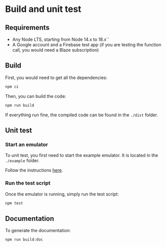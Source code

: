 # Build and unit test

## Requirements

- Any Node LTS, starting from Node 14.x to 18.x``
- A Google account and a Firebase test app (if you are testing the function call, you would need a Blaze subscription)

## Build

First, you would need to get all the dependencies:

```sh
npm ci
```

Then, you can build the code:

```sh
npm run build
```

If everything run fine, the compiled code can be found in the `./dist` folder.

## Unit test

### Start an emulator

To unit test, you first need to start the example emulator. It is located in the
`./example` folder.

Follow the instructions [here](../../example/README.md).

### Run the test script

Once the emulator is running, simply run the test script:

```sh
npm test
```

## Documentation

To generate the documentation:

```sh
npm run build:doc
```
